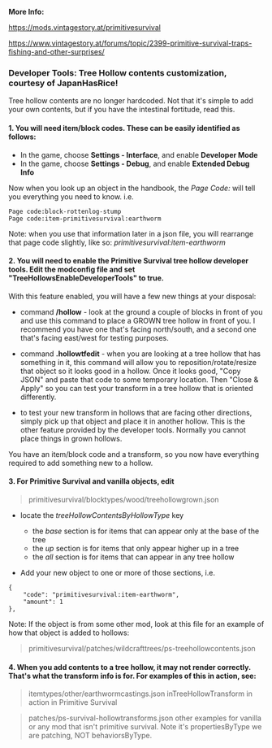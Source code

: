 **More Info:**

https://mods.vintagestory.at/primitivesurvival

https://www.vintagestory.at/forums/topic/2399-primitive-survival-traps-fishing-and-other-surprises/


### Developer Tools: Tree Hollow contents customization, courtesy of JapanHasRice!

Tree hollow contents are no longer hardcoded. Not that it's simple to add your own contents, but if you have the intestinal fortitude, read this.

#### 1. You will need item/block codes.  These can be easily identified as follows:
- In the game, choose **Settings - Interface**, and enable **Developer Mode**
- In the game, choose **Settings - Debug**, and enable **Extended Debug Info**

Now when you look up an object in the handbook, the _Page Code:_ will tell you everything you need to know. i.e.
```
Page code:block-rottenlog-stump
Page code:item-primitivesurvival:earthworm
```
Note: when you use that information later in a json file, you will rearrange that page code slightly, like so: _primitivesurvival:item-earthworm_

#### 2. You will need to enable the Primitive Survival tree hollow developer tools.  Edit the modconfig file and set **"TreeHollowsEnableDeveloperTools"** to true.

With this feature enabled, you will have a few new things at your disposal:

- command **/hollow** - look at the ground a couple of blocks in front of you and use this command to place a GROWN tree hollow in front of you.  I recommend you have one that's facing north/south, and a second one that's facing east/west for testing purposes.

- command **.hollowtfedit** - when you are looking at a tree hollow that has something in it, this command will allow you to reposition/rotate/resize that object so it looks good in a hollow.  Once it looks good, "Copy JSON" and paste that code to some temporary location.  Then "Close & Apply" so you can test your transform in a tree hollow that is oriented differently.

- to test your new transform in hollows that are facing other directions, simply pick up that object and place it in another hollow.  This is the other feature provided by the developer tools.  Normally you cannot place things in grown hollows. 


You have an item/block code and a transform, so you now have everything required to add something new to a hollow.

#### 3. For Primitive Survival and vanilla objects, edit
>primitivesurvival/blocktypes/wood/treehollowgrown.json

- locate the _treeHollowContentsByHollowType_ key
	- the _base_ section is for items that can appear only at the base of the tree
	- the _up_ section is for items that only appear higher up in a tree
	- the _all_ section is for items that can appear in any tree hollow
	
- Add your new object to one or more of those sections, i.e.
```
{
	"code": "primitivesurvival:item-earthworm",
	"amount": 1
},
```
Note: If the object is from some other mod, look at this file for an example of how that object is added to hollows:
>primitivesurvival/patches/wildcrafttrees/ps-treehollowcontents.json

#### 4. When you add contents to a tree hollow, it may not render correctly.  That's what the transform info is for. For examples of this in action, see:

>itemtypes/other/earthwormcastings.json
inTreeHollowTransform in action in Primitive Survival

>patches/ps-survival-hollowtransforms.json
other examples for vanilla or any mod that isn't primitive survival.  Note it's propertiesByType we are patching, NOT behaviorsByType.


